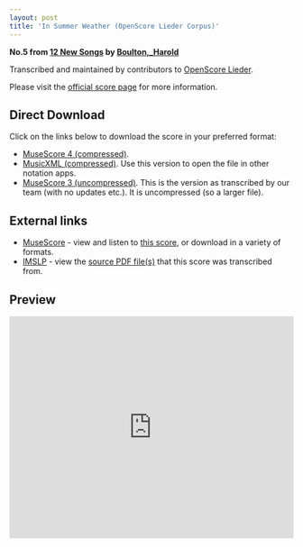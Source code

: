 ```yaml
---
layout: post
title: 'In Summer Weather (OpenScore Lieder Corpus)'
---
```


__No.5 from [12 New Songs](https://fourscoreandmore.org/OpenScore/Boulton%2C_Harold/12_New_Songs/) by [Boulton,_Harold](https://fourscoreandmore.org/OpenScore/Boulton%2C_Harold)__

Transcribed and maintained by contributors to [OpenScore Lieder].

Please visit the [official score page] for more information.

[official score page]: https://musescore.com/openscore-lieder-corpus/scores/6405467
[OpenScore Lieder]: https://musescore.com/openscore-lieder-corpus

## Direct Download

Click on the links below to download the score in your preferred format:
- [MuseScore 4 (compressed)](https://fourscoreandmore.org/OpenScore/Boulton%2C_Harold/12_New_Songs/05_In_Summer_Weather.mscz).
- [MusicXML (compressed)](https://fourscoreandmore.org/OpenScore/Boulton%2C_Harold/12_New_Songs/05_In_Summer_Weather.mxl). Use this version to open the file in other notation apps.
- [MuseScore 3 (uncompressed)](https://raw.githubusercontent.com/OpenScore/Lieder/refs/heads/main/scores/Boulton%2C_Harold/12_New_Songs/05_In_Summer_Weather/lc6405467.mscx). This is the version as transcribed by our team (with no updates etc.). It is uncompressed (so a larger file).

## External links

- [MuseScore] - view and listen to [this score][MuseScore], or download in a variety of formats.
- [IMSLP] - view the [source PDF file(s)][IMSLP] that this score was transcribed from.

[MuseScore]: https://musescore.com/score/6405467
[IMSLP]: https://imslp.org/wiki/Special:ReverseLookup/285334

## Preview

<iframe width="100%" height="394" src="https://musescore.com/openscore-lieder-corpus/scores/6405467/embed" frameborder="0" allowfullscreen allow="autoplay; fullscreen"></iframe>
